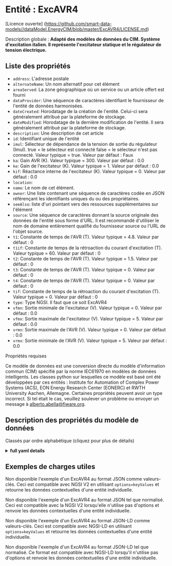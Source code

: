 Entité : ExcAVR4  
================  
[Licence ouverte] (https://github.com/smart-data-models//dataModel.EnergyCIM/blob/master/ExcAVR4/LICENSE.md)  
Description globale : **Adapté des modèles de données du CIM. Système d'excitation italien. Il représente l'excitateur statique et le régulateur de tension électrique.**  

## Liste des propriétés  

- `address`: L'adresse postale  - `alternateName`: Un nom alternatif pour cet élément  - `areaServed`: La zone géographique où un service ou un article offert est fourni  - `dataProvider`: Une séquence de caractères identifiant le fournisseur de l'entité de données harmonisées.  - `dateCreated`: Horodatage de la création de l'entité. Celui-ci sera généralement attribué par la plateforme de stockage.  - `dateModified`: Horodatage de la dernière modification de l'entité. Il sera généralement attribué par la plateforme de stockage.  - `description`: Une description de cet article  - `id`: Identifiant unique de l'entité  - `imul`: Sélecteur de dépendance de la tension de sortie du régulateur (Imul). true = le sélecteur est connecté false = le sélecteur n'est pas connecté. Valeur typique = true. Valeur par défaut : Faux  - `ka`: Gain AVR (K).  Valeur typique = 300. Valeur par défaut : 0.0  - `ke`: Gain de l'excitateur (K).  Valeur typique = 1. Valeur par défaut : 0.0  - `kif`: Réactance interne de l'excitateur (K).  Valeur typique = 0. Valeur par défaut : 0.0  - `location`:   - `name`: Le nom de cet élément.  - `owner`: Une liste contenant une séquence de caractères codée en JSON référençant les identifiants uniques du ou des propriétaires.  - `seeAlso`: liste d'uri pointant vers des ressources supplémentaires sur l'élément  - `source`: Une séquence de caractères donnant la source originale des données de l'entité sous forme d'URL. Il est recommandé d'utiliser le nom de domaine entièrement qualifié du fournisseur source ou l'URL de l'objet source.  - `t1`: Constante de temps de l'AVR (T).  Valeur typique = 4.8. Valeur par défaut : 0  - `t1if`: Constante de temps de la rétroaction du courant d'excitation (T).  Valeur typique = 60. Valeur par défaut : 0  - `t2`: Constante de temps de l'AVR (T).  Valeur typique = 1.5. Valeur par défaut : 0  - `t3`: Constante de temps de l'AVR (T).  Valeur typique = 0. Valeur par défaut : 0  - `t4`: Constante de temps de l'AVR (T).  Valeur typique = 0. Valeur par défaut : 0  - `tif`: Constante de temps de la rétroaction du courant d'excitation (T).  Valeur typique = 0. Valeur par défaut : 0  - `type`: Type NGSI. Il faut que ce soit ExcAVR4  - `vfmn`: Sortie minimale de l'excitateur (V).  Valeur typique = 0. Valeur par défaut : 0.0  - `vfmx`: Sortie maximale de l'excitateur (V).  Valeur typique = 5. Valeur par défaut : 0.0  - `vrmn`: Sortie maximale de l'AVR (V).  Valeur typique = 0. Valeur par défaut : 0.0  - `vrmx`: Sortie minimale de l'AVR (V).  Valeur typique = 5. Valeur par défaut : 0.0    
Propriétés requises  
Ce modèle de données est une conversion directe du modèle d'information commun (CIM) spécifié par la norme IEC61970 en modèles de données intelligents. Les classes python sur lesquelles ce modèle est basé ont été développées par ces entités : Institute for Automation of Complex Power Systems (ACS), EON Energy Research Center (EONERC) et RWTH University Aachen, Allemagne. Certaines propriétés peuvent avoir un type incorrect. Si tel était le cas, veuillez soulever un problème ou envoyer un message à alberto.abella@fiware.org.  
## Description des propriétés du modèle de données  
Classés par ordre alphabétique (cliquez pour plus de détails)  
<details><summary><strong>full yaml details</strong></summary>    
```yaml  
ExcAVR4:    
  description: 'Adapted from CIM data models. Italian excitation system. It represents static exciter and electric voltage regulator.'    
  properties:    
    address:    
      description: 'The mailing address'    
      properties:    
        addressCountry:    
          description: 'Property. The country. For example, Spain. Model:''https://schema.org/addressCountry'''    
          type: string    
        addressLocality:    
          description: 'Property. The locality in which the street address is, and which is in the region. Model:''https://schema.org/addressLocality'''    
          type: string    
        addressRegion:    
          description: 'Property. The region in which the locality is, and which is in the country. Model:''https://schema.org/addressRegion'''    
          type: string    
        areaServed:    
          description: 'Property. The geographic area where a service or offered item is provided. Model:''https://schema.org/areaServed'''    
          type: string    
        postOfficeBoxNumber:    
          description: 'Property. The post office box number for PO box addresses. For example, Spain. Model:''https://schema.org/postOfficeBoxNumber'''    
          type: string    
        postalCode:    
          description: 'Property. The postal code. For example, Spain. Model:''https://schema.org/https://schema.org/postalCode'''    
          type: string    
        streetAddress:    
          description: 'Property. The street address. Model:''https://schema.org/streetAddress'''    
          type: string    
      type: Property    
      x-ngsi:    
        model: https://schema.org/address    
    alternateName:    
      description: 'An alternative name for this item'    
      type: Property    
    areaServed:    
      description: 'The geographic area where a service or offered item is provided'    
      type: Property    
      x-ngsi:    
        model: https://schema.org/Text    
    dataProvider:    
      description: 'A sequence of characters identifying the provider of the harmonised data entity.'    
      type: Property    
    dateCreated:    
      description: 'Entity creation timestamp. This will usually be allocated by the storage platform.'    
      format: date-time    
      type: Property    
    dateModified:    
      description: 'Timestamp of the last modification of the entity. This will usually be allocated by the storage platform.'    
      format: date-time    
      type: Property    
    description:    
      description: 'A description of this item'    
      type: Property    
    id:    
      anyOf: &excavr4_-_properties_-_owner_-_items_-_anyof    
        - description: 'Property. Identifier format of any NGSI entity'    
          maxLength: 256    
          minLength: 1    
          pattern: ^[\w\-\.\{\}\$\+\*\[\]`|~^@!,:\\]+$    
          type: string    
        - description: 'Property. Identifier format of any NGSI entity'    
          format: uri    
          type: string    
      description: 'Unique identifier of the entity'    
      type: Property    
    imul:    
      description: 'AVR output voltage dependency selector (Imul). true = selector is connected false = selector is not connected. Typical Value = true. Default: False'    
      type: number    
      x-ngsi:    
        model: https://schema.org/Number    
    ka:    
      description: 'AVR gain (K).  Typical Value = 300. Default: 0.0'    
      type: number    
      x-ngsi:    
        model: https://schema.org/Number    
    ke:    
      description: 'Exciter gain (K).  Typical Value = 1. Default: 0.0'    
      type: number    
      x-ngsi:    
        model: https://schema.org/Number    
    kif:    
      description: 'Exciter internal reactance (K).  Typical Value = 0. Default: 0.0'    
      type: number    
      x-ngsi:    
        model: https://schema.org/Number    
    location:    
      $id: https://geojson.org/schema/Geometry.json    
      $schema: "http://json-schema.org/draft-07/schema#"    
      oneOf:    
        - properties:    
            bbox:    
              items:    
                type: number    
              minItems: 4    
              type: array    
            coordinates:    
              items:    
                type: number    
              minItems: 2    
              type: array    
            type:    
              enum:    
                - Point    
              type: string    
          required:    
            - type    
            - coordinates    
          title: 'GeoJSON Point'    
          type: object    
        - properties:    
            bbox:    
              items:    
                type: number    
              minItems: 4    
              type: array    
            coordinates:    
              items:    
                items:    
                  type: number    
                minItems: 2    
                type: array    
              minItems: 2    
              type: array    
            type:    
              enum:    
                - LineString    
              type: string    
          required:    
            - type    
            - coordinates    
          title: 'GeoJSON LineString'    
          type: object    
        - properties:    
            bbox:    
              items:    
                type: number    
              minItems: 4    
              type: array    
            coordinates:    
              items:    
                items:    
                  items:    
                    type: number    
                  minItems: 2    
                  type: array    
                minItems: 4    
                type: array    
              type: array    
            type:    
              enum:    
                - Polygon    
              type: string    
          required:    
            - type    
            - coordinates    
          title: 'GeoJSON Polygon'    
          type: object    
        - properties:    
            bbox:    
              items:    
                type: number    
              minItems: 4    
              type: array    
            coordinates:    
              items:    
                items:    
                  type: number    
                minItems: 2    
                type: array    
              type: array    
            type:    
              enum:    
                - MultiPoint    
              type: string    
          required:    
            - type    
            - coordinates    
          title: 'GeoJSON MultiPoint'    
          type: object    
        - properties:    
            bbox:    
              items:    
                type: number    
              minItems: 4    
              type: array    
            coordinates:    
              items:    
                items:    
                  items:    
                    type: number    
                  minItems: 2    
                  type: array    
                minItems: 2    
                type: array    
              type: array    
            type:    
              enum:    
                - MultiLineString    
              type: string    
          required:    
            - type    
            - coordinates    
          title: 'GeoJSON MultiLineString'    
          type: object    
        - properties:    
            bbox:    
              items:    
                type: number    
              minItems: 4    
              type: array    
            coordinates:    
              items:    
                items:    
                  items:    
                    items:    
                      type: number    
                    minItems: 2    
                    type: array    
                  minItems: 4    
                  type: array    
                type: array    
              type: array    
            type:    
              enum:    
                - MultiPolygon    
              type: string    
          required:    
            - type    
            - coordinates    
          title: 'GeoJSON MultiPolygon'    
          type: object    
      title: 'GeoJSON Geometry'    
    name:    
      description: 'The name of this item.'    
      type: Property    
    owner:    
      description: 'A List containing a JSON encoded sequence of characters referencing the unique Ids of the owner(s)'    
      items:    
        anyOf: *excavr4_-_properties_-_owner_-_items_-_anyof    
        description: 'Property. Unique identifier of the entity'    
      type: Property    
    seeAlso:    
      description: 'list of uri pointing to additional resources about the item'    
      oneOf:    
        - items:    
            - format: uri    
              type: string    
          minItems: 1    
          type: array    
        - format: uri    
          type: string    
      type: Property    
    source:    
      description: 'A sequence of characters giving the original source of the entity data as a URL. Recommended to be the fully qualified domain name of the source provider, or the URL to the source object.'    
      type: Property    
    t1:    
      description: 'AVR time constant (T).  Typical Value = 4.8. Default: 0'    
      type: number    
      x-ngsi:    
        model: https://schema.org/Number    
    t1if:    
      description: 'Exciter current feedback time constant (T).  Typical Value = 60. Default: 0'    
      type: number    
      x-ngsi:    
        model: https://schema.org/Number    
    t2:    
      description: 'AVR time constant (T).  Typical Value = 1.5. Default: 0'    
      type: number    
      x-ngsi:    
        model: https://schema.org/Number    
    t3:    
      description: 'AVR time constant (T).  Typical Value = 0. Default: 0'    
      type: number    
      x-ngsi:    
        model: https://schema.org/Number    
    t4:    
      description: 'AVR time constant (T).  Typical Value = 0. Default: 0'    
      type: number    
      x-ngsi:    
        model: https://schema.org/Number    
    tif:    
      description: 'Exciter current feedback time constant (T).  Typical Value = 0. Default: 0'    
      type: number    
      x-ngsi:    
        model: https://schema.org/Number    
    type:    
      description: 'NGSI type. It has to be ExcAVR4'    
      enum:    
        - ExcAVR4    
      type: Property    
    vfmn:    
      description: 'Minimum exciter output (V).  Typical Value = 0. Default: 0.0'    
      type: number    
      x-ngsi:    
        model: https://schema.org/Number    
    vfmx:    
      description: 'Maximum exciter output (V).  Typical Value = 5. Default: 0.0'    
      type: number    
      x-ngsi:    
        model: https://schema.org/Number    
    vrmn:    
      description: 'Maximum AVR output (V).  Typical Value = 0. Default: 0.0'    
      type: number    
      x-ngsi:    
        model: https://schema.org/Number    
    vrmx:    
      description: 'Minimum AVR output (V).  Typical Value = 5. Default: 0.0'    
      type: number    
      x-ngsi:    
        model: https://schema.org/Number    
  required: []    
  type: object    
```  
</details>    
## Exemples de charges utiles  
Non disponible l'exemple d'un ExcAVR4 au format JSON comme valeurs-clés. Ceci est compatible avec NGSI V2 en utilisant `options=keyValues` et retourne les données contextuelles d'une entité individuelle.  
Non disponible l'exemple d'un ExcAVR4 au format JSON tel que normalisé. Ceci est compatible avec la NGSI V2 lorsqu'elle n'utilise pas d'options et renvoie les données contextuelles d'une entité individuelle.  
Non disponible l'exemple d'un ExcAVR4 au format JSON-LD comme valeurs-clés. Ceci est compatible avec NGSI-LD en utilisant `options=keyValues` et retourne les données contextuelles d'une entité individuelle.  
Non disponible l'exemple d'un ExcAVR4 au format JSON-LD tel que normalisé. Ce format est compatible avec NGSI-LD lorsqu'il n'utilise pas d'options et renvoie les données contextuelles d'une entité individuelle.  
